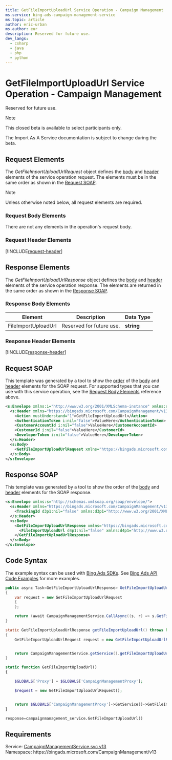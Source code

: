 ```yaml
---
title: GetFileImportUploadUrl Service Operation - Campaign Management
ms.service: bing-ads-campaign-management-service
ms.topic: article
author: eric-urban
ms.author: eur
description: Reserved for future use.
dev_langs: 
  - csharp
  - java
  - php
  - python
---
```

# GetFileImportUploadUrl Service Operation - Campaign Management
Reserved for future use.

> [!NOTE]
> This closed beta is available to select participants only. 
> 
> The Import As A Service documentation is subject to change during the beta.

## <a name="request"></a>Request Elements
The *GetFileImportUploadUrlRequest* object defines the [body](#request-body) and [header](#request-header) elements of the service operation request. The elements must be in the same order as shown in the [Request SOAP](#request-soap). 

> [!NOTE]
> Unless otherwise noted below, all request elements are required.

### <a name="request-body"></a>Request Body Elements
There are not any elements in the operation's request body.

### <a name="request-header"></a>Request Header Elements
[!INCLUDE[request-header](./includes/request-header.md)]

## <a name="response"></a>Response Elements
The *GetFileImportUploadUrlResponse* object defines the [body](#response-body) and [header](#response-header) elements of the service operation response. The elements are returned in the same order as shown in the [Response SOAP](#response-soap).

### <a name="response-body"></a>Response Body Elements

|Element|Description|Data Type|
|-----------|---------------|-------------|
|<a name="fileimportuploadurl"></a>FileImportUploadUrl|Reserved for future use.|**string**|

### <a name="response-header"></a>Response Header Elements
[!INCLUDE[response-header](./includes/response-header.md)]

## <a name="request-soap"></a>Request SOAP
This template was generated by a tool to show the [order](../guides/services-protocol.md#element-order) of the [body](#request-body) and [header](#request-header) elements for the SOAP request. For supported types that you can use with this service operation, see the [Request Body Elements](#request-body) reference above.

```xml
<s:Envelope xmlns:i="http://www.w3.org/2001/XMLSchema-instance" xmlns:s="http://schemas.xmlsoap.org/soap/envelope/">
  <s:Header xmlns="https://bingads.microsoft.com/CampaignManagement/v13">
    <Action mustUnderstand="1">GetFileImportUploadUrl</Action>
    <AuthenticationToken i:nil="false">ValueHere</AuthenticationToken>
    <CustomerAccountId i:nil="false">ValueHere</CustomerAccountId>
    <CustomerId i:nil="false">ValueHere</CustomerId>
    <DeveloperToken i:nil="false">ValueHere</DeveloperToken>
  </s:Header>
  <s:Body>
    <GetFileImportUploadUrlRequest xmlns="https://bingads.microsoft.com/CampaignManagement/v13" />
  </s:Body>
</s:Envelope>
```

## <a name="response-soap"></a>Response SOAP
This template was generated by a tool to show the order of the [body](#response-body) and [header](#response-header) elements for the SOAP response.

```xml
<s:Envelope xmlns:s="http://schemas.xmlsoap.org/soap/envelope/">
  <s:Header xmlns="https://bingads.microsoft.com/CampaignManagement/v13">
    <TrackingId d3p1:nil="false" xmlns:d3p1="http://www.w3.org/2001/XMLSchema-instance">ValueHere</TrackingId>
  </s:Header>
  <s:Body>
    <GetFileImportUploadUrlResponse xmlns="https://bingads.microsoft.com/CampaignManagement/v13">
      <FileImportUploadUrl d4p1:nil="false" xmlns:d4p1="http://www.w3.org/2001/XMLSchema-instance">ValueHere</FileImportUploadUrl>
    </GetFileImportUploadUrlResponse>
  </s:Body>
</s:Envelope>
```

## <a name="example"></a>Code Syntax
The example syntax can be used with [Bing Ads SDKs](../guides/client-libraries.md). See [Bing Ads API Code Examples](../guides/code-examples.md) for more examples.
```csharp
public async Task<GetFileImportUploadUrlResponse> GetFileImportUploadUrlAsync()
{
	var request = new GetFileImportUploadUrlRequest
	{
	};

	return (await CampaignManagementService.CallAsync((s, r) => s.GetFileImportUploadUrlAsync(r), request));
}
```
```java
static GetFileImportUploadUrlResponse getFileImportUploadUrl() throws RemoteException, Exception
{
	GetFileImportUploadUrlRequest request = new GetFileImportUploadUrlRequest();


	return CampaignManagementService.getService().getFileImportUploadUrl(request);
}
```
```php
static function GetFileImportUploadUrl()
{

	$GLOBALS['Proxy'] = $GLOBALS['CampaignManagementProxy'];

	$request = new GetFileImportUploadUrlRequest();


	return $GLOBALS['CampaignManagementProxy']->GetService()->GetFileImportUploadUrl($request);
}
```
```python
response=campaignmanagement_service.GetFileImportUploadUrl()
```

## Requirements
Service: [CampaignManagementService.svc v13](https://campaign.api.bingads.microsoft.com/Api/Advertiser/CampaignManagement/v13/CampaignManagementService.svc)  
Namespace: https\://bingads.microsoft.com/CampaignManagement/v13  

